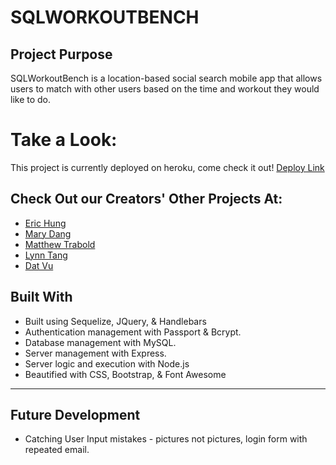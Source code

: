 # SQLWORKOUTBENCH

## Project Purpose 
SQLWorkoutBench is a location-based social search mobile app that allows users to match with other users based on the time and workout they would like to do.

# Take a Look:
This project is currently deployed on heroku, come check it out!  [Deploy Link](https://sqlworkoutbench.herokuapp.com/)

## Check Out our Creators' Other Projects At:
- [Eric Hung](https://github.com/erichung94)
- [Mary Dang](https://github.com/mkd454)
- [Matthew Trabold](https://github.com/wisemufin)
- [Lynn Tang](https://github.com/lynnjamin)
- [Dat Vu](https://github.com/DoDatVu)

## Built With
* Built using Sequelize, JQuery, & Handlebars
* Authentication management with Passport & Bcrypt.
* Database management with MySQL.
* Server management with Express.
* Server logic and execution with Node.js
* Beautified with CSS, Bootstrap, & Font Awesome

- - -

## Future Development
* Catching User Input mistakes - pictures not pictures, login form with repeated email.
